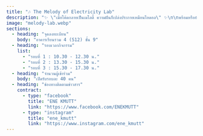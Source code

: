 ```yaml
---
title: "🎶 The Melody of Electricity Lab"
description: "✨ \"เมื่อโค้ดกลายเป็นเมโลดี้ ความฝันก็เปล่งประกายเหมือนไอดอล\" ✨\n\nพร้อมหรือยังที่จะก้าวเข้าสู่โลกแห่ง Idol Studio Lab 🌌\nที่นี่น้อง ๆ จะได้ลองเขียน Block Code และใช้ Arduino Board สร้างท่อนเมโลดี้จากเพลงที่ชอบ ราวกับกำลังแต่งเพลงเดบิวต์ให้กับวงไอดอลของตัวเอง 🎶\n\n🎤 ไฮไลต์ภายในกิจกรรม:\n• สร้างสรรค์ท่อนเพลงด้วยโค้ดและวงจรไฟฟ้า\n• สนุกกับ เกมทายเพลง ที่ทั้งเพื่อน ๆ และ \"แฟนคลับ\" ต้องช่วยกันเดา\n• รับของที่ระลึกสุดพิเศษ Melody Photocard 💫\nมาร่วมเป็นส่วนหนึ่งของการ จุดประกายฝันกลางหมู่ดาว แล้วปล่อยเสียงเพลงของคุณให้เปล่งประกายไปพร้อมกัน! ✨🌌"
image: "melody-lab.webp"
sections:
  - heading: "จุดลงทะเบียน"
    body: "อาคารเรียนรวม 4 (S12) ชั้น 9"
  - heading: "รอบเวลากิจกรรม"
    list:
      - "รอบที่ 1 : 10.30 - 12.30 น."
      - "รอบที่ 2 : 13.30 - 15.30 น."
      - "รอบที่ 3 : 15.30 - 17.30 น."
  - heading: "จำนวนผู้เข้าร่วม"
    body: "เปิดรับรอบละ 40 คน"
  - heading: "ช่องทางติดตามข่าวสาร"
    contract:
      - type: "facebook"
        title: "ENE KMUTT"
        link: "https://www.facebook.com/ENEKMUTT"
      - type: "instagram"
        title: "ene_kmutt"
        link: "https://www.instagram.com/ene_kmutt"
---
```

